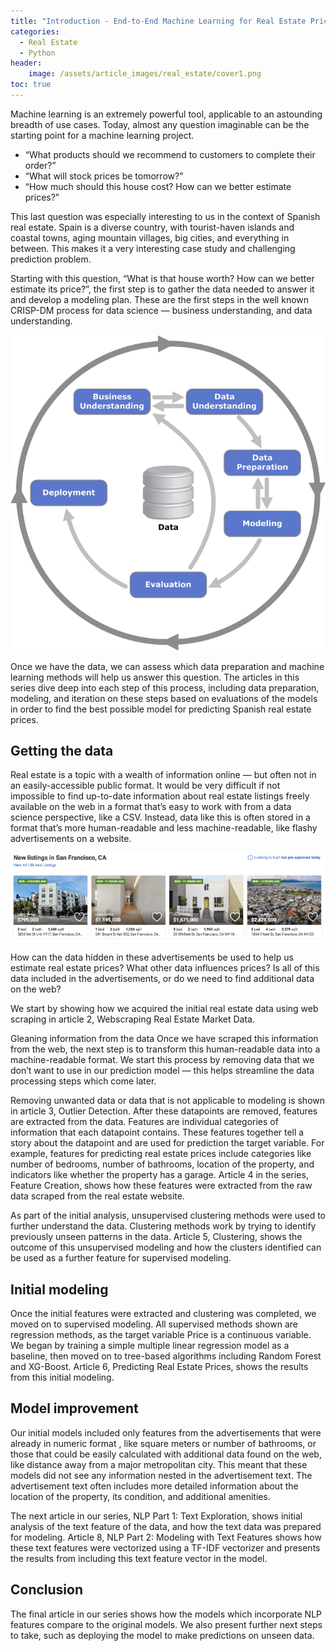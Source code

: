 ```yaml
---
title: "Introduction - End-to-End Machine Learning for Real Estate Price Prediction"
categories:
  - Real Estate
  - Python
header:
    image: /assets/article_images/real_estate/cover1.png
toc: true
---
```


Machine learning is an extremely powerful tool, applicable to an astounding breadth of use cases. Today, almost any question imaginable can be the starting point for a machine learning project.

- “What products should we recommend to customers to complete their order?”
- “What will stock prices be tomorrow?”
- “How much should this house cost? How can we better estimate prices?”

This last question was especially interesting to us in the context of Spanish real estate. Spain is a diverse country, with tourist-haven islands and coastal towns, aging mountain villages, big cities, and everything in between. This makes it a very interesting case study and challenging prediction problem.

Starting with this question, “What is that house worth? How can we better estimate its price?”, the first step is to gather the data needed to answer it and develop a modeling plan. These are the first steps in the well known CRISP-DM process for data science — business understanding, and data understanding.

![](/assets/post_images/real_estate/picture1_1.png)

Once we have the data, we can assess which data preparation and machine learning methods will help us answer this question. The articles in this series dive deep into each step of this process, including data preparation, modeling, and iteration on these steps based on evaluations of the models in order to find the best possible model for predicting Spanish real estate prices.

## Getting the data

Real estate is a topic with a wealth of information online — but often not in an easily-accessible public format. It would be very difficult if not impossible to find up-to-date information about real estate listings freely available on the web in a format that’s easy to work with from a data science perspective, like a CSV. Instead, data like this is often stored in a format that’s more human-readable and less machine-readable, like flashy advertisements on a website.



![Recent listings from realtor.com](/assets/post_images/real_estate/picture1_2.png)

How can the data hidden in these advertisements be used to help us estimate real estate prices? What other data influences prices? Is all of this data included in the advertisements, or do we need to find additional data on the web?

We start by showing how we acquired the initial real estate data using web scraping in article 2, Webscraping Real Estate Market Data.

Gleaning information from the data
Once we have scraped this information from the web, the next step is to transform this human-readable data into a machine-readable format. We start this process by removing data that we don’t want to use in our prediction model — this helps streamline the data processing steps which come later.

Removing unwanted data or data that is not applicable to modeling is shown in article 3, Outlier Detection.
After these datapoints are removed, features are extracted from the data. Features are individual categories of information that each datapoint contains. These features together tell a story about the datapoint and are used for prediction the target variable. For example, features for predicting real estate prices include categories like number of bedrooms, number of bathrooms, location of the property, and indicators like whether the property has a garage.
Article 4 in the series, Feature Creation, shows how these features were extracted from the raw data scraped from the real estate website.

As part of the initial analysis, unsupervised clustering methods were used to further understand the data. Clustering methods work by trying to identify previously unseen patterns in the data. Article 5, Clustering, shows the outcome of this unsupervised modeling and how the clusters identified can be used as a further feature for supervised modeling.

## Initial modeling

Once the initial features were extracted and clustering was completed, we moved on to supervised modeling. All supervised methods shown are regression methods, as the target variable Price is a continuous variable.
We began by training a simple multiple linear regression model as a baseline, then moved on to tree-based algorithms including Random Forest and XG-Boost. Article 6, Predicting Real Estate Prices, shows the results from this initial modeling.
## Model improvement

Our initial models included only features from the advertisements that were already in numeric format , like square meters or number of bathrooms, or those that could be easily calculated with additional data found on the web, like distance away from a major metropolitan city. This meant that these models did not see any information nested in the advertisement text. The advertisement text often includes more detailed information about the location of the property, its condition, and additional amenities.

The next article in our series, NLP Part 1: Text Exploration, shows initial analysis of the text feature of the data, and how the text data was prepared for modeling. Article 8, NLP Part 2: Modeling with Text Features shows how these text features were vectorized using a TF-IDF vectorizer and presents the results from including this text feature vector in the model.

## Conclusion

The final article in our series shows how the models which incorporate NLP features compare to the original models. We also present further next steps to take, such as deploying the model to make predictions on unseen data.
